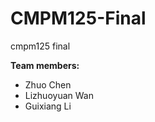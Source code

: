 # CMPM125-Final
cmpm125 final

**Team members:**  
-  Zhuo Chen
-  Lizhuoyuan Wan  
-  Guixiang Li  

